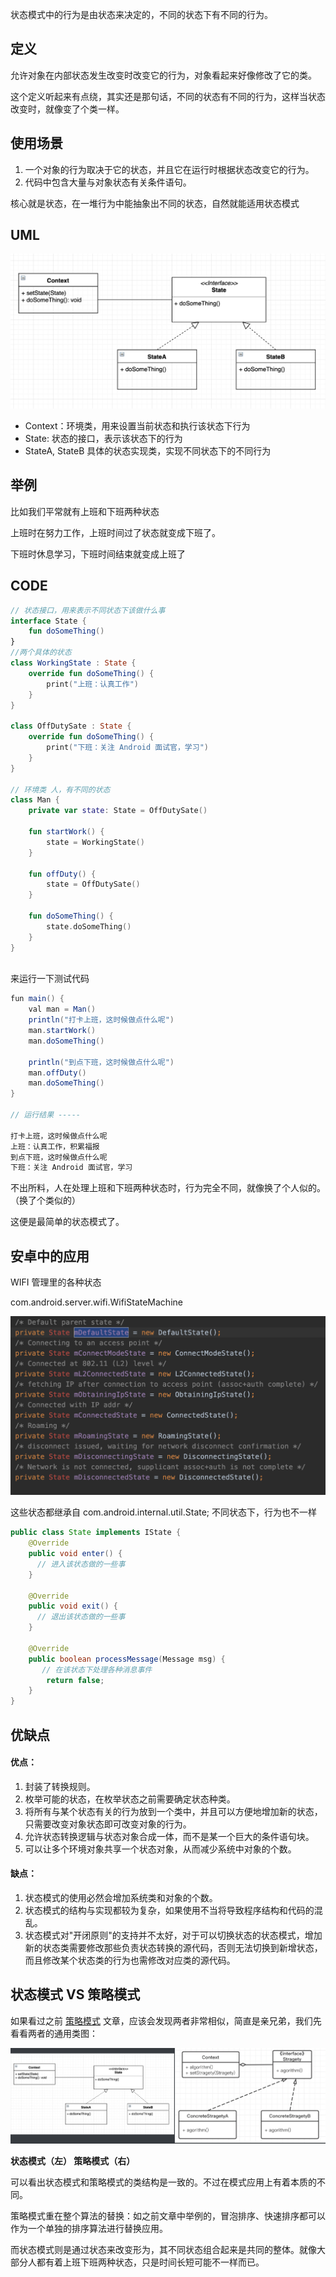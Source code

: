 状态模式中的行为是由状态来决定的，不同的状态下有不同的行为。

## 定义

允许对象在内部状态发生改变时改变它的行为，对象看起来好像修改了它的类。

这个定义听起来有点绕，其实还是那句话，不同的状态有不同的行为，这样当状态改变时，就像变了个类一样。

## 使用场景

1. 一个对象的行为取决于它的状态，并且它在运行时根据状态改变它的行为。
2. 代码中包含大量与对象状态有关条件语句。

核心就是状态，在一堆行为中能抽象出不同的状态，自然就能适用状态模式

## UML

![image-20200917223121021](img/image-20200917223121021.png)

- Context：环境类，用来设置当前状态和执行该状态下行为
- State: 状态的接口，表示该状态下的行为
- StateA, StateB 具体的状态实现类，实现不同状态下的不同行为

## 举例

比如我们平常就有上班和下班两种状态

上班时在努力工作，上班时间过了状态就变成下班了。

下班时休息学习，下班时间结束就变成上班了

## CODE

```KOTLIN
// 状态接口，用来表示不同状态下该做什么事
interface State {
    fun doSomeThing()
}
//两个具体的状态
class WorkingState : State {
    override fun doSomeThing() {
        print("上班：认真工作")
    }
}

class OffDutySate : State {
    override fun doSomeThing() {
        print("下班：关注 Android 面试官，学习")
    }
}

// 环境类 人，有不同的状态
class Man {
    private var state: State = OffDutySate()

    fun startWork() {
        state = WorkingState()
    }

    fun offDuty() {
        state = OffDutySate()
    }

    fun doSomeThing() {
        state.doSomeThing()
    }
}
 
```

来运行一下测试代码

```java
fun main() {
    val man = Man()
    println("打卡上班，这时候做点什么呢")
    man.startWork()
    man.doSomeThing()

    println("到点下班，这时候做点什么呢")
    man.offDuty()
    man.doSomeThing()
}

// 运行结果 -----

打卡上班，这时候做点什么呢
上班：认真工作，积累福报
到点下班，这时候做点什么呢
下班：关注 Android 面试官，学习
```

不出所料，人在处理上班和下班两种状态时，行为完全不同，就像换了个人似的。（换了个类似的）

这便是最简单的状态模式了。

## 安卓中的应用

WIFI 管理里的各种状态 

com.android.server.wifi.WifiStateMachine

![image-20200917232430861](img/image-20200917232430861.png)

这些状态都继承自 com.android.internal.util.State; 不同状态下，行为也不一样

```java
public class State implements IState {
    @Override
    public void enter() { 
      // 进入该状态做的一些事
    }

    @Override
    public void exit() {
      // 退出该状态做的一些事
    }

    @Override
    public boolean processMessage(Message msg) {
       // 在该状态下处理各种消息事件
        return false;
    }
}
```

## 优缺点

#### 优点：

1. 封装了转换规则。 
2. 枚举可能的状态，在枚举状态之前需要确定状态种类。 
3. 将所有与某个状态有关的行为放到一个类中，并且可以方便地增加新的状态，只需要改变对象状态即可改变对象的行为。 
4. 允许状态转换逻辑与状态对象合成一体，而不是某一个巨大的条件语句块。 
5. 可以让多个环境对象共享一个状态对象，从而减少系统中对象的个数。

#### 缺点：

1. 状态模式的使用必然会增加系统类和对象的个数。 
2. 状态模式的结构与实现都较为复杂，如果使用不当将导致程序结构和代码的混乱。 
3. 状态模式对"开闭原则"的支持并不太好，对于可以切换状态的状态模式，增加新的状态类需要修改那些负责状态转换的源代码，否则无法切换到新增状态，而且修改某个状态类的行为也需修改对应类的源代码。

## 状态模式 VS 策略模式

如果看过之前 [策略模式](http://mp.weixin.qq.com/s?__biz=MzIzOTkwMDY5Nw==&mid=2247485061&idx=1&sn=accab42132923ed3e0ae0baa649315ce&chksm=e92247f3de55cee53a5f0c8eaf6a1f12ee6a376f215eb0ea3c821eeb91735743ef3b2ca3254f#rd) 文章，应该会发现两者非常相似，简直是亲兄弟，我们先看看两者的通用类图：

![image-20200917234119283](img/image-20200917234119283.png)

**状态模式（左） 策略模式（右）**

可以看出状态模式和策略模式的类结构是一致的。不过在模式应用上有着本质的不同。

策略模式重在整个算法的替换：如之前文章中举例的，冒泡排序、快速排序都可以作为一个单独的排序算法进行替换应用。

而状态模式则是通过状态来改变形为，其不同状态组合起来是共同的整体。就像大部分人都有着上班下班两种状态，只是时间长短可能不一样而已。



